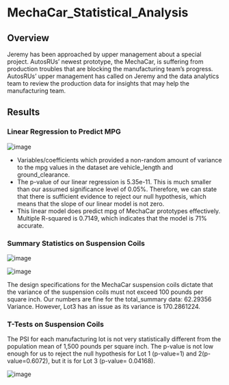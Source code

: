 # MechaCar_Statistical_Analysis

## Overview

Jeremy has been approached by upper management about a special project. AutosRUs’ newest prototype, the MechaCar, is suffering from production troubles that are blocking the manufacturing team’s progress. AutosRUs’ upper management has called on Jeremy and the data analytics team to review the production data for insights that may help the manufacturing team.

## Results

### Linear Regression to Predict MPG

![image](https://user-images.githubusercontent.com/93055450/158878104-15f5db2e-dfa9-4c5f-ad06-e403bdcdbfc5.png)

- Variables/coefficients which provided a non-random amount of variance to the mpg values in the dataset are vehicle_length and ground_clearance.
- The p-value of our linear regression is 5.35e-11. This is much smaller than our assumed significance level of 0.05%. Therefore, we can state that there is sufficient evidence to reject our null hypothesis, which means that the slope of our linear model is not zero.
- This linear model does predict mpg of MechaCar prototypes effectively. Multiple R-squared is 0.7149, which indicates that the model is 71% accurate.

### Summary Statistics on Suspension Coils

![image](https://user-images.githubusercontent.com/93055450/158883008-ef6e6b6f-b1c5-4354-8429-c6a81dd1b362.png)

![image](https://user-images.githubusercontent.com/93055450/158883143-c3dc73c1-a8b7-409a-92d8-a855991db176.png)

The design specifications for the MechaCar suspension coils dictate that the variance of the suspension coils must not exceed 100 pounds per square inch. Our numbers are fine for the total_summary data: 62.29356 Variance. However, Lot3 has an issue as its variance is 170.2861224.

### T-Tests on Suspension Coils

The PSI for each manufacturing lot is not very statistically different from the population mean of 1,500 pounds per square inch. 
The p-value is not low enough for us to reject the null hypothesis for Lot 1 (p-value=1) and 2(p-value=0.6072), but it is for Lot 3 (p-value= 0.04168).

![image](https://user-images.githubusercontent.com/93055450/158884636-83b89d76-82c6-49fa-a5f3-9caea9843c86.png)
